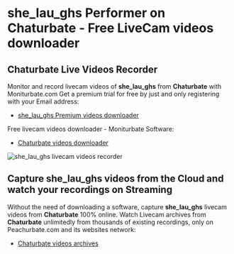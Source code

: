# she_lau_ghs Performer on Chaturbate - Free LiveCam videos downloader

## Chaturbate Live Videos Recorder

Monitor and record livecam videos of **she_lau_ghs** from **Chaturbate** with Moniturbate.com
Get a premium trial for free by just and only registering with your Email address:
* [she_lau_ghs Premium videos downloader](https://moniturbate.com/request-demo-licence-key.html)

Free livecam videos downloader - Moniturbate Software:
* [Chaturbate videos downloader](https://moniturbate.com/moniturbate-download-software.html)

![she_lau_ghs livecam videos recorder](https://peachurnet.com/templates/moniturbate-software.png)


## Capture she_lau_ghs videos from the Cloud and watch your recordings on Streaming

Without the need of downloading a software, capture **she_lau_ghs** livecam videos from **Chaturbate** 100% online.
Watch Livecam archives from **Chaturbate** unlimitedly from thousands of existing recordings, only on Peachurbate.com and its websites network:
* [Chaturbate videos archives](https://peachurnet.com/)